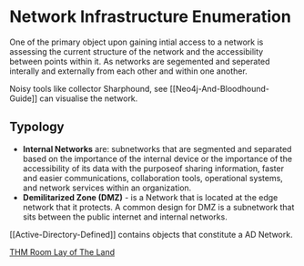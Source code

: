 # Network Infrastructure Enumeration

One of the primary object upon gaining intial access to a network is assessing the current structure of the network and the accessibility between points within it. As networks are segemented and seperated interally and externally from each other and within one another.

Noisy tools like collector Sharphound, see [[Neo4j-And-Bloodhound-Guide]] can visualise the network.


## Typology

- **Internal Networks** are: subnetworks that are segmented and separated based on the importance of the internal device or the importance of the accessibility of its data with the purposeof sharing information, faster and easier communications, collaboration tools, operational systems, and network services within an organization.
- **Demilitarized Zone (DMZ)** - is a Network that is located at the edge network that it protects. A common design for DMZ is a subnetwork that sits between the public internet and internal networks.

[[Active-Directory-Defined]] contains objects that constitute a AD Network.



[THM Room Lay of The Land](https://tryhackme.com/room/thelayoftheland)